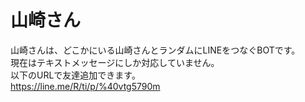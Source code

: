 # 山崎さん

山崎さんは、どこかにいる山崎さんとランダムにLINEをつなぐBOTです。  
現在はテキストメッセージにしか対応していません。  
以下のURLで友達追加できます。  
https://line.me/R/ti/p/%40vtg5790m  
